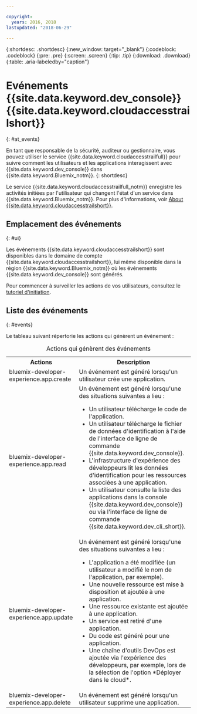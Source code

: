 ```yaml
---

copyright:
  years: 2016, 2018
lastupdated: "2018-06-29"

---
```


{:shortdesc: .shortdesc}
{:new_window: target="_blank"}
{:codeblock: .codeblock}
{:pre: .pre}
{:screen: .screen}
{:tip: .tip}
{:download: .download}
{:table: .aria-labeledby="caption"}

# Evénements {{site.data.keyword.dev_console}} {{site.data.keyword.cloudaccesstrailshort}}
{: #at_events}

En tant que responsable de la sécurité, auditeur ou gestionnaire, vous pouvez utiliser le service {{site.data.keyword.cloudaccesstrailfull}} pour suivre comment les utilisateurs et les applications interagissent avec {{site.data.keyword.dev_console}} dans {{site.data.keyword.Bluemix_notm}}.
{: shortdesc}

Le service {{site.data.keyword.cloudaccesstrailfull_notm}} enregistre les activités initiées par l'utilisateur qui changent l'état d'un service dans {{site.data.keyword.Bluemix_notm}}. Pour plus d'informations, voir [About {{site.data.keyword.cloudaccesstrailshort}}](/docs/services/cloud-activity-tracker/activity_tracker_ov.html#activity_tracker_ov ).

## Emplacement des événements
{: #ui}

Les événements {{site.data.keyword.cloudaccesstrailshort}} sont disponibles dans le domaine de compte {{site.data.keyword.cloudaccesstrailshort}}, lui même disponible dans la région {{site.data.keyword.Bluemix_notm}} où les événements {{site.data.keyword.dev_console}} sont générés.

Pour commencer à surveiller les actions de vos utilisateurs, consultez le [tutoriel d'initiation](/docs/services/cloud-activity-tracker/index.html).

## Liste des événements
{: #events}

Le tableau suivant répertorie les actions qui génèrent un événement :

<table>
  <caption>Actions qui génèrent des événements</caption>
  <tr>
    <th>Actions</th>
	  <th>Description</th>
  <tr>
  <tr>
    <td>bluemix-developer-experience.app.create</td>
	  <td>Un événement est généré lorsqu'un utilisateur crée une application.</td>
  </tr>
  <tr>
    <td>bluemix-developer-experience.app.read</td>
	  <td>Un événement est généré lorsqu'une des situations suivantes a lieu : </br><ul><li>Un utilisateur télécharge le code de l'application.</li> <li>Un utilisateur télécharge le fichier de données d'identification à l'aide de l'interface de ligne de commande {{site.data.keyword.dev_console}}.</li> <li>L'infrastructure d'expérience des développeurs lit les données d'identification pour les ressources associées à une application.</li> <li>Un utilisateur consulte la liste des applications dans la console {{site.data.keyword.dev_console}} ou via l'interface de ligne de commande {{site.data.keyword.dev_cli_short}}.</li></ul></td>
  </tr>
  <tr>
    <td>bluemix-developer-experience.app.update</td>
	  <td>Un événement est généré lorsqu'une des situations suivantes a lieu : </br><ul><li>L'application a été modifiée (un utilisateur a modifié le nom de l'application, par exemple). </li><li>Une nouvelle ressource est mise à disposition et ajoutée à une application.</li><li>Une ressource existante est ajoutée à une application.</li><li>Un service est retiré d'une application.</li><li>Du code est généré pour une application.</li><li>Une chaîne d'outils DevOps est ajoutée via l'expérience des développeurs, par exemple, lors de la sélection de l'option *Déployer dans le cloud*.</li></ul></td>
  </tr>
  <tr>
    <td>bluemix-developer-experience.app.delete</td>
	  <td>Un événement est généré lorsqu'un utilisateur supprime une application.</td>
  </tr>
</table>
